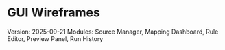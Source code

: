 # GUI Wireframes

Version: 2025-09-21
Modules: Source Manager, Mapping Dashboard, Rule Editor, Preview Panel, Run History

